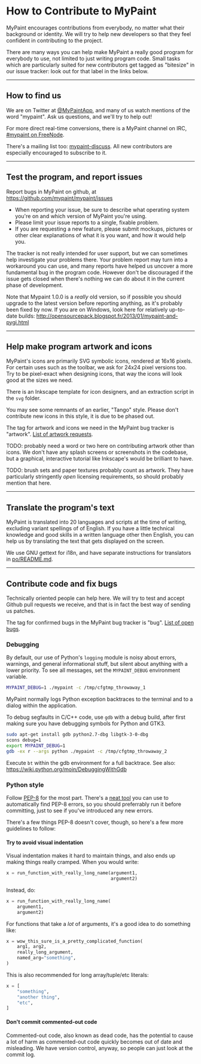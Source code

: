 # How to Contribute to MyPaint

MyPaint encourages contributions from everybody, no matter what their background or identity. We will try to help new developers so that they feel confident in contributing to the project.

There are many ways you can help make MyPaint a really good program for everybody to use, not limited to just writing program code. Small tasks which are particularly suited for new contributors get tagged as "bitesize" in our issue tracker: look out for that label in the links below.

-----

## How to find us

We are on Twitter at [@MyPaintApp](https://twitter.com/MyPaintApp), and many of us watch mentions of the word "mypaint". Ask us questions, and we'll try to help out!

For more direct real-time conversions, there is a MyPaint channel on IRC, [#mypaint on FreeNode](irc://freenode/mypaint).

There's a mailing list too: [mypaint-discuss](https://mail.gna.org/listinfo/mypaint-discuss). All new contributors are especially encouraged to subscribe to it.

-----

## Test the program, and report issues

Report bugs in MyPaint on github, at https://github.com/mypaint/mypaint/issues

* When reporting your issue, be sure to describe what operating system you're on and which version of MyPaint you're using.
* Please limit your issue reports to a single, fixable problem.
* If you are requesting a new feature, please submit mockups, pictures or other clear explanations of what it is you want, and how it would help you.

The tracker is not really intended for user support, but we can sometimes help investigate your problems there. Your problem report may turn into a workaround you can use, and many reports have helped us uncover a more fundamental bug in the program code. However don't be discouraged if the issue gets closed when there's nothing we can do about it in the current phase of development.

Note that Mypaint 1.0.0 is a *really* old version, so if possible you should upgrade to the latest version before reporting anything, as it's probably been fixed by now. If you are on Windows, look here for relatively up-to-date builds: http://opensourcepack.blogspot.fr/2013/01/mypaint-and-pygi.html

-----

## Help make program artwork and icons

MyPaint's icons are primarily SVG symbolic icons, rendered at 16x16 pixels. For certain uses such as the toolbar, we ask for 24x24 pixel versions too. Try to be pixel-exact when designing icons, that way the icons will look good at the sizes we need.

There is an Inkscape template for icon designers, and an extraction script in the `svg` folder.

You may see some remnants of an earlier, "Tango" style. Please don't contribute new icons in this style, it is due to be phased out.

The tag for artwork and icons we need in the MyPaint bug tracker is "artwork". [List of artwork requests](https://github.com/mypaint/mypaint/issues?q=is%3Aopen+is%3Aissue+label%3Aartwork).

TODO: probably need a word or two here on contributing artwork other than icons. We don't have any splash screens or screenshots in the codebase, but a graphical, interactive tutorial like Inkscape's would be brilliant to have.

TODO: brush sets and paper textures probably count as artwork. They have particularly stringently _open_ licensing requirements, so should probably mention that here.

-----

## Translate the program's text

MyPaint is translated into 20 languages and scripts at the time of writing, excluding variant spellings of of English. If you have a little technical knowledge and good skills in a written language other then English, you can help us by translating the text that gets displayed on the screen.

We use GNU gettext for i18n, and have separate instructions for translators in [po/README.md](po/README.md).

---------------------------------------

## Contribute code and fix bugs

Technically oriented people can help here. We will try to test and accept Github pull requests we receive, and that is in fact the best way of sending us patches.

The tag for confirmed bugs in the MyPaint bug tracker is "bug". [List of open bugs](https://github.com/mypaint/mypaint/issues?q=is%3Aopen+is%3Aissue+label%3Abug).

### Debugging

By default, our use of Python's ``logging`` module
is noisy about errors, warnings, and general informational stuff,
but silent about anything with a lower priority.
To see all messages, set the ``MYPAINT_DEBUG`` environment variable.

  ```sh
  MYPAINT_DEBUG=1 ./mypaint -c /tmp/cfgtmp_throwaway_1
  ```

MyPaint normally logs Python exception backtraces to the terminal
and to a dialog within the application.

To debug segfaults in C/C++ code, use ``gdb`` with a debug build,
after first making sure you have debugging symbols for Python and GTK3.

  ```sh
  sudo apt-get install gdb python2.7-dbg libgtk-3-0-dbg
  scons debug=1
  export MYPAINT_DEBUG=1
  gdb -ex r --args python ./mypaint -c /tmp/cfgtmp_throwaway_2
  ```

Execute ``bt`` within the gdb environment for a full backtrace.
See also: https://wiki.python.org/moin/DebuggingWithGdb

### Python style

Follow [PEP-8](http://legacy.python.org/dev/peps/pep-0008/) for the most part. There's a [neat tool](https://github.com/jcrocholl/pep8) you can use to automatically find PEP-8 errors, so you should preferrably run it before committing, just to see if you've introduced any new errors.

There's a few things PEP-8 doesn't cover, though, so here's a few more guidelines to follow:

#### Try to avoid visual indentation

Visual indentation makes it hard to maintain things, and also ends up making things really cramped. When you would write:
```python
x = run_function_with_really_long_name(argument1,
                                       argument2)
```
Instead, do:
```python
x = run_function_with_really_long_name(
    argument1,
    argument2)
```

For functions that take a *lot* of arguments, it's a good idea to do something like:
```python
x = wow_this_sure_is_a_pretty_complicated_function(
    arg1, arg2,
    really_long_argument,
    named_arg="something",
)
```

This is also recommended for long array/tuple/etc literals:
```python
x = [
    "something",
    "another thing",
    "etc",
]
```

#### Don't commit commented-out code

Commented-out code, also known as dead code, has the potential to cause a lot of harm as commented-out code quickly becomes out of date and misleading. We have version control, anyway, so people can just look at the commit log.

